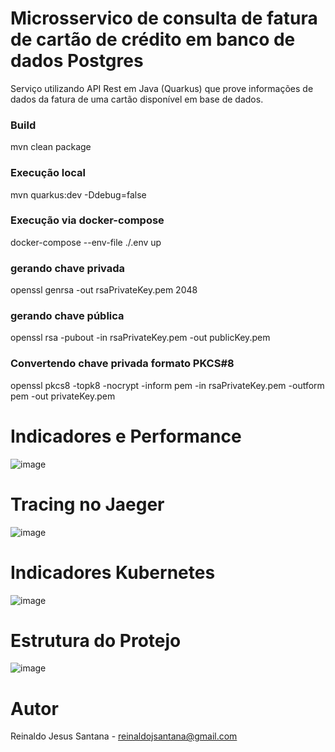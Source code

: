 # Microsservico de consulta de fatura de cartão de crédito em banco de dados Postgres

Serviço utilizando API Rest em Java (Quarkus) que prove informações de dados da fatura de uma cartão disponível em base de dados.


### Build
mvn clean package


### Execução local
mvn quarkus:dev -Ddebug=false


### Execução via docker-compose
docker-compose --env-file ./.env up


### gerando chave privada
openssl genrsa -out rsaPrivateKey.pem 2048

### gerando chave pública
openssl rsa -pubout -in rsaPrivateKey.pem -out publicKey.pem

### Convertendo chave privada formato PKCS#8
openssl pkcs8 -topk8 -nocrypt -inform pem -in rsaPrivateKey.pem -outform pem -out privateKey.pem



# Indicadores e Performance
![image](https://user-images.githubusercontent.com/17239827/225927764-6ea876b9-919d-4761-822e-acf100f2f3c7.png)


# Tracing no Jaeger
![image](https://user-images.githubusercontent.com/17239827/225927438-e5b6bbf1-12fd-400d-956c-836eb6abe36f.png)


# Indicadores Kubernetes
![image](https://user-images.githubusercontent.com/17239827/225927225-93b47c5d-1fe7-42ab-9314-58baa8d67f0a.png)


# Estrutura do Protejo
![image](https://user-images.githubusercontent.com/17239827/225925543-26bb4148-5283-4d1a-b98a-f72ab3e681d1.png)


# Autor
Reinaldo Jesus Santana - reinaldojsantana@gmail.com
